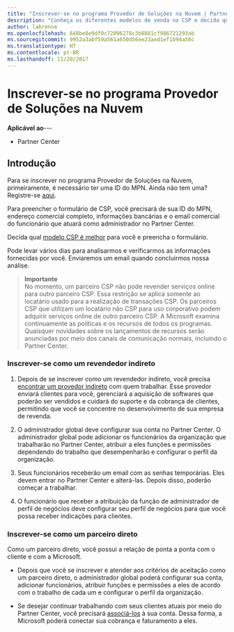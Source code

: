 ```yaml
---
title: "Inscrever-se no programa Provedor de Soluções na Nuvem | Partner Center"
description: "Conheça os diferentes modelos de venda no CSP e decida qual deles funciona melhor para sua empresa"
author: labrenne
ms.openlocfilehash: 648be8e9df0c72096278c3b8881cf986721293ab
ms.sourcegitcommit: 9952a3abf59a561a650d56ee23aed1ef1b94a50c
ms.translationtype: HT
ms.contentlocale: pt-BR
ms.lasthandoff: 11/20/2017
---
```

# <a name="enroll-in-the-cloud-solution-provider-program"></a>Inscrever-se no programa Provedor de Soluções na Nuvem

**Aplicável ao**---

-  Partner Center


## <a name="get-started"></a>Introdução

Para se inscrever no programa Provedor de Soluções na Nuvem, primeiramente, é necessário ter uma ID do MPN. Ainda não tem uma? Registre-se [aqui](https://epe.mspartner.microsoft.com/EPE/portal/en-US?partnerid=).

Para preencher o formulário de CSP, você precisará de sua ID do MPN, endereço comercial completo, informações bancárias e o email comercial do funcionário que atuará como administrador no Partner Center.

Decida qual [modelo CSP é melhor](http://partner-l1.microsoft.com/cloud-solution-provider-direct-or-indirect.html?ocid=cx-pcprograms-cspprogram-tellusmorebusiness) para você e preencha o formulário. 

Pode levar vários dias para analisarmos e verificarmos as informações fornecidas por você. Enviaremos um email quando concluirmos nossa análise.

>**Importante**<br> No momento, um parceiro CSP não pode revender serviços online para outro parceiro CSP. Essa restrição se aplica somente ao locatário usado para a realização de transações CSP. Os parceiros CSP que utilizam um locatário não CSP para uso corporativo podem adquirir serviços online de outro parceiro CSP. A Microsoft examina continuamente as políticas e os recursos de todos os programas. Quaisquer novidades sobre os lançamentos de recursos serão anunciadas por meio dos canais de comunicação normais, incluindo o Partner Center.

### <a name="enroll-as-an-indirect-reseller"></a>Inscrever-se como um revendedor indireto

1. Depois de se inscrever como um revendedor indireto, você precisa [encontrar um provedor indireto](https://partnercenter.microsoft.com/partner/find-a-provider) com quem trabalhar. Esse provedor enviará clientes para você, gerenciará a aquisição de softwares que poderão ser vendidos e cuidará do suporte e da cobrança de clientes, permitindo que você se concentre no desenvolvimento de sua empresa de revenda.

2. O administrador global deve configurar sua conta no Partner Center. O administrador global pode adicionar os funcionários da organização que trabalharão no Partner Center, atribuir a eles funções e permissões dependendo do trabalho que desempenharão e configurar o perfil da organização.

3. Seus funcionários receberão um email com as senhas temporárias. Eles devem entrar no Partner Center e alterá-las. Depois disso, poderão começar a trabalhar.

4. O funcionário que receber a atribuição da função de administrador de perfil de negócios deve configurar seu perfil de negócios para que você possa receber indicações para clientes.

### <a name="enroll-as-a-direct-partner"></a>Inscrever-se como um parceiro direto

Como um parceiro direto, você possui a relação de ponta a ponta com o cliente e com a Microsoft.

- Depois que você se inscrever e atender aos critérios de aceitação como um parceiro direto, o administrador global poderá configurar sua conta, adicionar funcionários, atribuir funções e permissões a eles de acordo com o trabalho de cada um e configurar o perfil da organização. 

- Se desejar continuar trabalhando com seus clientes atuais por meio do Partner Center, você precisará [associá-los](request-a-relationship-with-a-customer.md) à sua conta.  Dessa forma, a Microsoft poderá conectar sua cobrança e faturamento a eles. 






